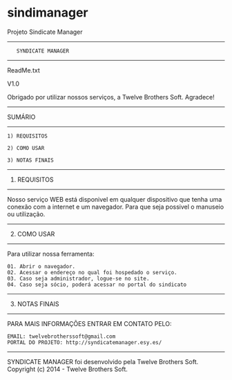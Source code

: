 sindimanager
============

Projeto Sindicate Manager

_______________________________

       SYNDICATE MANAGER
_______________________________


ReadMe.txt

V1.0

Obrigado por utilizar nossos serviços, a Twelve Brothers Soft. Agradece!

___________

 SUMÁRIO
___________

	1) REQUISITOS

	2) COMO USAR

	3) NOTAS FINAIS

________________________________________________________________________

1) REQUISITOS
_______________________


Nosso serviço WEB está disponivel em qualquer dispositivo que tenha uma 
conexão com a internet e um navegador. Para que seja possivel o manuseio
ou utilização. 


________________________________________________________________________

2) COMO USAR
_______________________


Para utilizar nossa ferramenta:

	01. Abrir o navegador.
	02. Acessar o endereço no qual foi hospedado o serviço.
	03. Caso seja administrador, logue-se no site.
	04. Caso seja sócio, poderá acessar no portal do sindicato

________________________________________________________________________

3) NOTAS FINAIS
_______________________

PARA MAIS INFORMAÇÕES ENTRAR EM CONTATO PELO:
	
	EMAIL: twelvebrotherssoft@gmail.com
	PORTAL DO PROJETO: http://syndicatemanager.esy.es/

________________________________________________________________________

SYNDICATE MANAGER foi desenvolvido pela Twelve Brothers Soft.
Copyright (c) 2014 - Twelve Brothers Soft.
	

